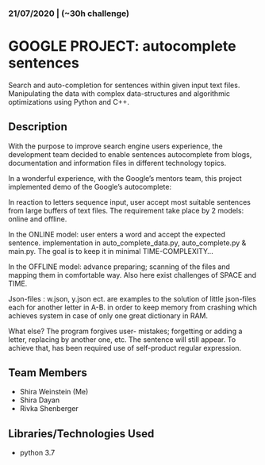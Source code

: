 ### 21/07/2020  |   (~30h challenge)
# GOOGLE PROJECT: autocomplete sentences 

Search and auto-completion for sentences within given input text files. Manipulating the data
with complex data-structures and algorithmic optimizations using Python and C++.

## Description

With the purpose to improve search engine users experience, 
the development team decided to enable sentences autocomplete from blogs,
documentation and information files in different technology topics.

In a wonderful experience, with the Google’s mentors team, 
this project implemented demo of the Google’s autocomplete: 

In reaction to letters sequence input,
user accept most suitable sentences from large buffers of text files. 
The requirement take place by 2 models: online and offline. 

In the ONLINE model: user enters a word and accept the expected sentence.
implementation in auto_complete_data.py, auto_complete.py & main.py. 
The goal is to keep it in minimal TIME-COMPLEXITY…

In the OFFLINE model: advance preparing; 
scanning of the files and mapping them in comfortable way. 
Also here exist challenges of SPACE and TIME.

Json-files : w.json, y.json ect. are examples to the solution of little json-files each for another letter in A-B. 
in order  to keep memory from crashing which achieves system in case of only one great dictionary in RAM.

What else? The program forgives user- mistakes; 
forgetting or adding a letter, replacing by another one, etc. The sentence will still appear.
To achieve that, has been required use of self-product regular expression.

## Team Members
* Shira Weinstein (Me)
* Shira Dayan
* Rivka Shenberger

## Libraries/Technologies Used
* python 3.7




